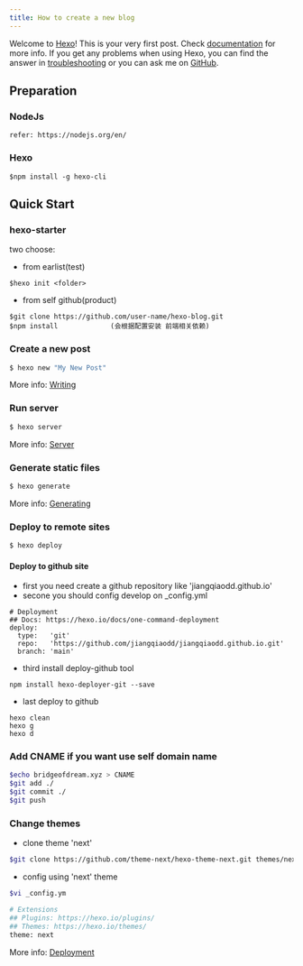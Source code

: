 ```yaml
---
title: How to create a new blog
---
```

Welcome to [Hexo](https://hexo.io/)! This is your very first post. Check [documentation](https://hexo.io/docs/) for more info. If you get any problems when using Hexo, you can find the answer in [troubleshooting](https://hexo.io/docs/troubleshooting.html) or you can ask me on [GitHub](https://github.com/hexojs/hexo/issues).

## Preparation 

### NodeJs
```
refer: https://nodejs.org/en/
```

### Hexo
```
$npm install -g hexo-cli
```

## Quick Start

### hexo-starter
two choose:
- from earlist(test)
```
$hexo init <folder>
```
- from self github(product)
```
$git clone https://github.com/user-name/hexo-blog.git
$npm install             (会根据配置安装 前端相关依赖)
```

### Create a new post

``` bash
$ hexo new "My New Post"
```

More info: [Writing](https://hexo.io/docs/writing.html)

### Run server

``` bash
$ hexo server
```

More info: [Server](https://hexo.io/docs/server.html)

### Generate static files

``` bash
$ hexo generate
```

More info: [Generating](https://hexo.io/docs/generating.html)

### Deploy to remote sites

``` bash
$ hexo deploy
```
#### Deploy to github site
- first you need create a  github repository like 'jiangqiaodd.github.io'
- secone you should config develop on _config.yml
```
# Deployment
## Docs: https://hexo.io/docs/one-command-deployment
deploy:
  type:   'git'
  repo:   'https://github.com/jiangqiaodd/jiangqiaodd.github.io.git'
  branch: 'main'
```
- third install deploy-github tool
```
npm install hexo-deployer-git --save
```
- last deploy to github
```
hexo clean 
hexo g 
hexo d
```

### Add CNAME if you want use self domain name
```bash
$echo bridgeofdream.xyz > CNAME
$git add ./
$git commit ./
$git push 
```

### Change themes 
- clone theme 'next'
```bash
$git clone https://github.com/theme-next/hexo-theme-next.git themes/next
```
- config using 'next' theme
```bash
$vi _config.ym

# Extensions
## Plugins: https://hexo.io/plugins/
## Themes: https://hexo.io/themes/
theme: next

```


More info: [Deployment](https://hexo.io/docs/one-command-deployment.html)

